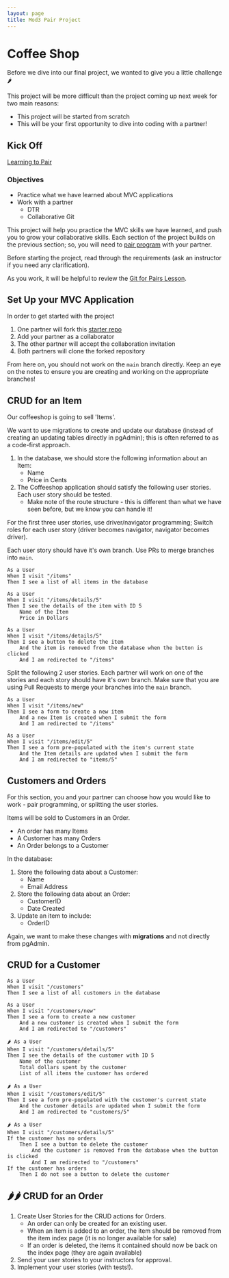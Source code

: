 ```yaml
---
layout: page
title: Mod3 Pair Project
---
```


# Coffee Shop

Before we dive into our final project, we wanted to give you a little challenge 🌶️

This project will be more difficult than the project coming up next week for two main reasons:
* This project will be started from scratch
* This will be your first opportunity to dive into coding with a partner!

## Kick Off

[Learning to Pair](https://docs.google.com/presentation/d/1iSdA31sgik4ejeB95R4t2kvmh1p0rANC7VAfjc2Wgmo/edit#slide=id.gc6f90357f_0_0)

### Objectives
* Practice what we have learned about MVC applications
* Work with a partner
    * DTR
    * Collaborative Git

This project will help you practice the MVC skills we have learned, and push you to grow your collaborative skills. Each section of the project builds on the previous section; so, you will need to [pair program](https://www.geeksforgeeks.org/pair-programming/) with your partner.

Before starting the project, read through the requirements (ask an instructor if you need any clarification).  

As you work, it will be helpful to review the [Git for Pairs Lesson](/module2/lessons/Week2/GitForPairs).

## Set Up your MVC Application

In order to get started with the project

1. One partner will fork this [starter repo](https://github.com/turingschool-examples/Launch_CoffeeShop)
2. Add your partner as a collaborator
3. The other partner will accept the collaboration invitation
4. Both partners will clone the forked repository

From here on, you should not work on the `main` branch directly. Keep an eye on the notes to ensure you are creating and working on the appropriate branches!

## CRUD for an Item

Our coffeeshop is going to sell 'Items'.  

We want to use migrations to create and update our database (instead of creating an updating tables directly in pgAdmin); this is often referred to as a code-first approach. 

1. In the database, we should store the following information about an Item:
    * Name
    * Price in Cents
2. The Coffeeshop application should satisfy the following user stories. Each user story should be tested.
    * Make note of the route structure - this is different than what we have seen before, but we know you can handle it!

For the first three user stories, use driver/navigator programming;  Switch roles for each user story (driver becomes navigator, navigator becomes driver).

Each user story should have it's own branch.  Use PRs to merge branches into `main`.

```
As a User
When I visit "/items"
Then I see a list of all items in the database
```

```
As a User
When I visit "/items/details/5"
Then I see the details of the item with ID 5
    Name of the Item
    Price in Dollars
```

```
As a User
When I visit "/items/details/5"
Then I see a button to delete the item
    And the item is removed from the database when the button is clicked
    And I am redirected to "/items"
```

Split the following 2 user stories.  Each partner will work on one of the stories and each story should have it's own branch.  Make sure that you are using Pull Requests to merge your branches into the `main` branch.

```
As a User
When I visit "/items/new"
Then I see a form to create a new item
    And a new Item is created when I submit the form
    And I am redirected to "/items" 
```

```
As a User
When I visit "/items/edit/5"
Then I see a form pre-populated with the item's current state
    And the Item details are updated when I submit the form
    And I am redirected to "items/5"
```

## Customers and Orders

For this section, you and your partner can choose how you would like to work - pair programming, or splitting the user stories.

Items will be sold to Customers in an Order.
* An order has many Items
* A Customer has many Orders
* An Order belongs to a Customer

In the database:  
1. Store the following data about a Customer:
    * Name
    * Email Address
2. Store the following data about an Order:
    * CustomerID
    * Date Created
3. Update an item to include:
    * OrderID

Again, we want to make these changes with **migrations** and not directly from pgAdmin.

##  CRUD for a Customer

```
As a User
When I visit "/customers"
Then I see a list of all customers in the database
```

```
As a User
When I visit "/customers/new"
Then I see a form to create a new customer
    And a new customer is created when I submit the form
    And I am redirected to "/customers" 
```

```
🌶️ As a User
When I visit "/customers/details/5"
Then I see the details of the customer with ID 5
    Name of the customer
    Total dollars spent by the customer
    List of all items the customer has ordered
```

```
🌶️ As a User
When I visit "/customers/edit/5"
Then I see a form pre-populated with the customer's current state
    And the customer details are updated when I submit the form
    And I am redirected to "customers/5"
```

```
🌶️ As a User
When I visit "/customers/details/5"
If the customer has no orders
    Then I see a button to delete the customer
        And the customer is removed from the database when the button is clicked
        And I am redirected to "/customers"
If the customer has orders
    Then I do not see a button to delete the customer
```

## 🌶️🌶️ CRUD for an Order

1. Create User Stories for the CRUD actions for Orders.
    * An order can only be created for an existing user.
    * When an item is added to an order, the item should be removed from the item index page (it is no longer available for sale)
    * If an order is deleted, the items it contained should now be back on the index page (they are again available)
2. Send your user stories to your instructors for approval.
3. Implement your user stories (with tests!).